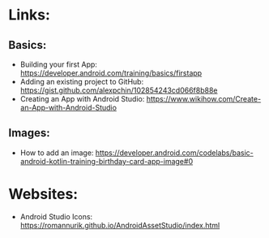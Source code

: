 # Links: 

## Basics:

- Building your first App: https://developer.android.com/training/basics/firstapp
- Adding an existing project to GitHub: https://gist.github.com/alexpchin/102854243cd066f8b88e
- Creating an App with Android Studio: https://www.wikihow.com/Create-an-App-with-Android-Studio


## Images:

- How to add an image: https://developer.android.com/codelabs/basic-android-kotlin-training-birthday-card-app-image#0


# Websites:

- Android Studio Icons: https://romannurik.github.io/AndroidAssetStudio/index.html
